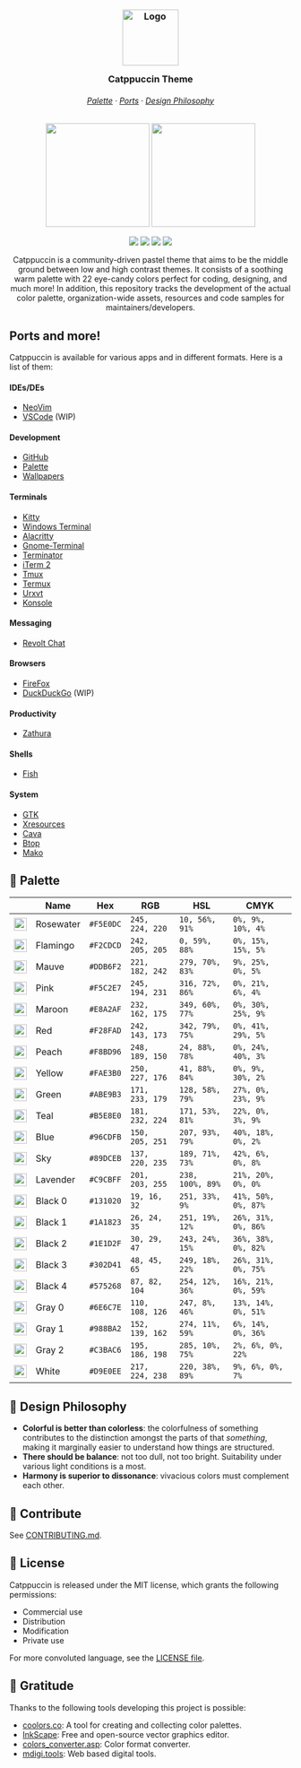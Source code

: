 <h3 align="center">
	<img src="https://raw.githubusercontent.com/catppuccin/catppuccin/dev/assets/logos/exports/1544x1544_circle.png" width="100" alt="Logo"/><br/>
	<img src="https://raw.githubusercontent.com/catppuccin/catppuccin/dev/assets/misc/transparent.png" height="30" width="0px"/>
	Catppuccin Theme
	<img src="https://raw.githubusercontent.com/catppuccin/catppuccin/dev/assets/misc/transparent.png" height="30" width="0px"/>
</h3>

<h6 align="center">
  <a href="https://github.com/catppuccin/catppuccin#-palette">Palette</a>
  ·
  <a href="https://github.com/catppuccin/catppuccin#ports-and-more">Ports</a>
  ·
  <a href="https://github.com/catppuccin/catppuccin#-design-philosophy">Design Philosophy</a>
</h6>

<p align="center">
  <img src="https://raw.githubusercontent.com/catppuccin/catppuccin/dev/assets/palette/morning.png" width="185" />
  <img src="https://raw.githubusercontent.com/catppuccin/catppuccin/dev/assets/palette/night.png" width="185" />
</p>

<p align="center">
    <a href="https://github.com/catppuccin/catppuccin/stargazers"><img src="https://img.shields.io/github/stars/catppuccin/catppuccin?colorA=1e1e28&colorB=c9cbff&style=for-the-badge&logo=starship style=for-the-badge"></a>
    <a href="https://github.com/catppuccin/catppuccin/releases/latest"><img src="https://img.shields.io/github/release/catppuccin/catppuccin.svg?&style=for-the-badge&label=Release&logo=github&logoColor=eceff4&colorA=1e1e28&colorB=f2cdcd"/></a>
    <a href="https://github.com/catppuccin/catppuccin/issues"><img src="https://img.shields.io/github/issues/catppuccin/catppuccin?colorA=1e1e28&colorB=b5e8e0&style=for-the-badge"></a>
    <a href="https://discord.gg/r6Mdz5dpFc"><img src="https://img.shields.io/discord/907385605422448742?colorA=1e1e28&colorB=ddb6f2&label=Discord&logo=discord&logoColor=white&style=for-the-badge"></a>
</p>

<p align="center">
	Catppuccin is a community-driven pastel theme that aims to be the middle ground between low and high contrast themes. It consists of a soothing warm palette with 22 eye-candy colors perfect for coding, designing, and much more! In addition, this repository tracks the development of the actual color palette, organization-wide assets, resources and code samples for maintainers/developers.
</p>

## Ports and more!

Catppuccin is available for various apps and in different formats. Here is a list of them:

#### IDEs/DEs

-   [NeoVim](https://github.com/catppuccin/nvim)
-   [VSCode](https://github.com/catppuccin/vscode) (WIP)

#### Development

-   [GitHub](https://github.com/catppuccin/github)
-   [Palette](https://github.com/catppuccin/palette)
-   [Wallpapers](https://github.com/catppuccin/wallpapers)

#### Terminals

-   [Kitty](https://github.com/catppuccin/kitty)
-   [Windows Terminal](https://github.com/catppuccin/windows-terminal)
-   [Alacritty](https://github.com/catppuccin/alacritty)
-   [Gnome-Terminal](https://github.com/catppuccin/gnome-terminal)
-   [Terminator](https://github.com/catppuccin/terminator)
-   [iTerm 2](https://github.com/catppuccin/iterm)
-   [Tmux](https://github.com/catppuccin/tmux)
-   [Termux](https://github.com/catppuccin/termux)
-   [Urxvt](https://github.com/catppuccin/urxvt)
-   [Konsole](https://github.com/catppuccin/konsole)

#### Messaging

-   [Revolt Chat](https://github.com/catppuccin/revolt)

#### Browsers

-   [FireFox](https://github.com/catppuccin/firefox)
-   [DuckDuckGo](https://github.com/catppuccin/duckduckgo) (WIP)

#### Productivity

-   [Zathura](https://github.com/catppuccin/zathura)

#### Shells

-   [Fish](https://github.com/catppuccin/fish)

#### System

-   [GTK](https://github.com/catppuccin/gtk)
-   [Xresources](https://github.com/catppuccin/xresources)
-   [Cava](https://github.com/catppuccin/cava)
-   [Btop](https://github.com/catppuccin/btop)
-   [Mako](https://github.com/catppuccin/mako)

## 🎨 Palette

|                                                                                                                                      | Name      | Hex       | RGB             | HSL              | CMYK                |
| ------------------------------------------------------------------------------------------------------------------------------------ | --------- | --------- | --------------- | ---------------- | ------------------- |
| <img src="https://raw.githubusercontent.com/catppuccin/catppuccin/dev/assets/palette/circles/rosewater.png" height="23" width="23"/> | Rosewater | `#F5E0DC` | `245, 224, 220` | `10, 56%, 91%`   | `0%, 9%, 10%, 4%`   |
| <img src="https://raw.githubusercontent.com/catppuccin/catppuccin/dev/assets/palette/circles/flamingo.png" height="23" width="23"/>  | Flamingo  | `#F2CDCD` | `242, 205, 205` | `0, 59%, 88%`    | `0%, 15%, 15%, 5%`  |
| <img src="https://raw.githubusercontent.com/catppuccin/catppuccin/dev/assets/palette/circles/mauve.png" height="23" width="23"/>     | Mauve     | `#DDB6F2` | `221, 182, 242` | `279, 70%, 83%`  | `9%, 25%, 0%, 5%`   |
| <img src="https://raw.githubusercontent.com/catppuccin/catppuccin/dev/assets/palette/circles/pink.png" height="23" width="23"/>      | Pink      | `#F5C2E7` | `245, 194, 231` | `316, 72%, 86%`  | `0%, 21%, 6%, 4%`   |
| <img src="https://raw.githubusercontent.com/catppuccin/catppuccin/dev/assets/palette/circles/maroon.png" height="23" width="23"/>    | Maroon    | `#E8A2AF` | `232, 162, 175` | `349, 60%, 77%`  | `0%, 30%, 25%, 9%`  |
| <img src="https://raw.githubusercontent.com/catppuccin/catppuccin/dev/assets/palette/circles/red.png" height="23" width="23"/>       | Red       | `#F28FAD` | `242, 143, 173` | `342, 79%, 75%`  | `0%, 41%, 29%, 5%`  |
| <img src="https://raw.githubusercontent.com/catppuccin/catppuccin/dev/assets/palette/circles/peach.png" height="23" width="23"/>     | Peach     | `#F8BD96` | `248, 189, 150` | `24, 88%, 78%`   | `0%, 24%, 40%, 3%`  |
| <img src="https://raw.githubusercontent.com/catppuccin/catppuccin/dev/assets/palette/circles/yellow.png" height="23" width="23"/>    | Yellow    | `#FAE3B0` | `250, 227, 176` | `41, 88%, 84%`   | `0%, 9%, 30%, 2%`   |
| <img src="https://raw.githubusercontent.com/catppuccin/catppuccin/dev/assets/palette/circles/green.png" height="23" width="23"/>     | Green     | `#ABE9B3` | `171, 233, 179` | `128, 58%, 79%`  | `27%, 0%, 23%, 9%`  |
| <img src="https://raw.githubusercontent.com/catppuccin/catppuccin/dev/assets/palette/circles/teal.png" height="23" width="23"/>      | Teal      | `#B5E8E0` | `181, 232, 224` | `171, 53%, 81%`  | `22%, 0%, 3%, 9%`   |
| <img src="https://raw.githubusercontent.com/catppuccin/catppuccin/dev/assets/palette/circles/blue.png" height="23" width="23"/>      | Blue      | `#96CDFB` | `150, 205, 251` | `207, 93%, 79%`  | `40%, 18%, 0%, 2%`  |
| <img src="https://raw.githubusercontent.com/catppuccin/catppuccin/dev/assets/palette/circles/sky.png" height="23" width="23"/>       | Sky       | `#89DCEB` | `137, 220, 235` | `189, 71%, 73%`  | `42%, 6%, 0%, 8%`   |
| <img src="https://raw.githubusercontent.com/catppuccin/catppuccin/dev/assets/palette/circles/lavender.png" height="23" width="23"/>  | Lavender  | `#C9CBFF` | `201, 203, 255` | `238, 100%, 89%` | `21%, 20%, 0%, 0%`  |
| <img src="https://raw.githubusercontent.com/catppuccin/catppuccin/dev/assets/palette/circles/black0.png" height="23" width="23"/>    | Black 0   | `#131020` | `19, 16, 32`    | `251, 33%, 9%`   | `41%, 50%, 0%, 87%` |
| <img src="https://raw.githubusercontent.com/catppuccin/catppuccin/dev/assets/palette/circles/black1.png" height="23" width="23"/>    | Black 1   | `#1A1823` | `26, 24, 35`    | `251, 19%, 12%`  | `26%, 31%, 0%, 86%` |
| <img src="https://raw.githubusercontent.com/catppuccin/catppuccin/dev/assets/palette/circles/black2.png" height="23" width="23"/>    | Black 2   | `#1E1D2F` | `30, 29, 47`    | `243, 24%, 15%`  | `36%, 38%, 0%, 82%` |
| <img src="https://raw.githubusercontent.com/catppuccin/catppuccin/dev/assets/palette/circles/black3.png" height="23" width="23"/>    | Black 3   | `#302D41` | `48, 45, 65`    | `249, 18%, 22%`  | `26%, 31%, 0%, 75%` |
| <img src="https://raw.githubusercontent.com/catppuccin/catppuccin/dev/assets/palette/circles/black4.png" height="23" width="23"/>    | Black 4   | `#575268` | `87, 82, 104`   | `254, 12%, 36%`  | `16%, 21%, 0%, 59%` |
| <img src="https://raw.githubusercontent.com/catppuccin/catppuccin/dev/assets/palette/circles/gray0.png" height="23" width="23"/>     | Gray 0    | `#6E6C7E` | `110, 108, 126` | `247, 8%, 46%`   | `13%, 14%, 0%, 51%` |
| <img src="https://raw.githubusercontent.com/catppuccin/catppuccin/dev/assets/palette/circles/gray1.png" height="23" width="23"/>     | Gray 1    | `#988BA2` | `152, 139, 162` | `274, 11%, 59%`  | `6%, 14%, 0%, 36%`  |
| <img src="https://raw.githubusercontent.com/catppuccin/catppuccin/dev/assets/palette/circles/gray2.png" height="23" width="23"/>     | Gray 2    | `#C3BAC6` | `195, 186, 198` | `285, 10%, 75%`  | `2%, 6%, 0%, 22%`   |
| <img src="https://raw.githubusercontent.com/catppuccin/catppuccin/dev/assets/palette/circles/white.png" height="23" width="23"/>     | White     | `#D9E0EE` | `217, 224, 238` | `220, 38%, 89%`  | `9%, 6%, 0%, 7%`    |

## 🧠 Design Philosophy

-   **Colorful is better than colorless**: the colorfulness of something contributes to the distinction amongst the parts of that _something_, making it marginally easier to understand how things are structured.
-   **There should be balance**: not too dull, not too bright. Suitability under various light conditions is a most.
-   **Harmony is superior to dissonance**: vivacious colors must complement each other.

## 👐 Contribute

See [CONTRIBUTING.md](https://github.com/catppuccin/catppuccin/blob/dev/CONTRIBUTING.md).

## 📜 License

Catppuccin is released under the MIT license, which grants the following permissions:

-   Commercial use
-   Distribution
-   Modification
-   Private use

For more convoluted language, see the [LICENSE file](https://github.com/catppuccin/catppuccin/blob/main/LICENSE.md).

## 💝 Gratitude

Thanks to the following tools developing this project is possible:

-   [coolors.co](https://coolors.co/): A tool for creating and collecting color palettes.
-   [InkScape](https://inkscape.org/): Free and open-source vector graphics editor.
-   [colors_converter.asp](https://www.w3schools.com/colors/colors_converter.asp): Color format converter.
-   [mdigi.tools](https://mdigi.tools/): Web based digital tools.
